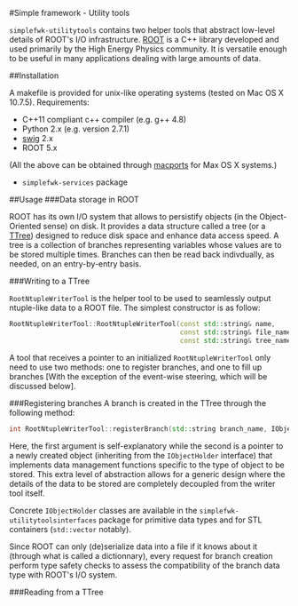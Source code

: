 #Simple framework - Utility tools

``simplefwk-utilitytools`` contains two helper tools that abstract low-level details of ROOT's I/O infrastructure. [ROOT][] is a C++ library developed and used primarily by the High Energy Physics community. It is versatile enough to be useful in many applications dealing with large amounts of data. 

##Installation

A makefile is provided for unix-like operating systems (tested on Mac OS X 10.7.5). Requirements: 
* C++11 compliant c++ compiler (e.g. g++ 4.8)
* Python 2.x (e.g. version 2.7.1)
* [swig][] 2.x 
* ROOT 5.x 

(All the above can be obtained through [macports][] for Max OS X systems.)

* ``simplefwk-services`` package

##Usage
###Data storage in ROOT

ROOT has its own I/O system that allows to persistify objects (in the Object-Oriented sense) on disk. It provides a data structure called a tree (or a [TTree][]) designed to reduce disk space and enhance data access speed. A tree is a collection of branches representing variables whose values are to be stored multiple times. Branches can then be read back indivdually, as needed, on an entry-by-entry basis. 

###Writing to a TTree

``RootNtupleWriterTool`` is the helper tool to be used to seamlessly output ntuple-like data to a ROOT file. 
The simplest constructor is as follow:

```c++
RootNtupleWriterTool::RootNtupleWriterTool(const std::string& name,       //name of the tool
                                           const std::string& file_name,  //ROOT file name
                                           const std::string& tree_name)  //name of TTree
```

A tool that receives a pointer to an initialized ``RootNtupleWriterTool`` only need to use two methods: one to register branches, and one to fill up branches [With the exception of the event-wise steering, which will be discussed below].

###Registering branches
A branch is created in the TTree through the following method:

```c++
int RootNtupleWriterTool::registerBranch(std::string branch_name, IObjectHolder* obj)
````

Here, the first argument is self-explanatory while the second is a pointer to a newly created object (inheriting from the ``IObjectHolder`` interface) that implements data management functions specific to the type of object to be stored. This extra level of abstraction allows for a generic design where the details of the data to be stored are completely decoupled from the writer tool itself. 

Concrete ``IObjectHolder`` classes are available in the ``simplefwk-utilitytoolsinterfaces`` package for primitive data types and for STL containers (``std::vector`` notably).

Since ROOT can only (de)serialize data into a file if it knows about it (through what is called a dictionnary), every request for branch creation perform type safety checks to assess the compatibility of the branch data type with ROOT's I/O system.

###Reading from a TTree



[ROOT]: http://root.cern.ch
[TTree]: http://root.cern.ch/root/html/TTree.html
[swig]: http://swig.org
[macports]: http://www.macports.org/
